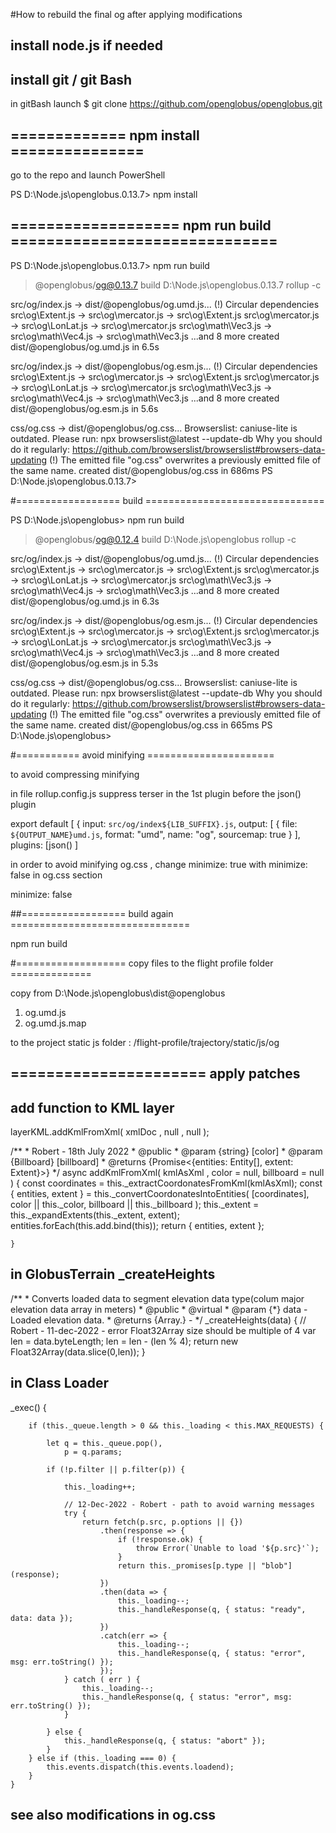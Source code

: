 #How to rebuild the final og after applying modifications


## install node.js if needed

## install git / git Bash

in gitBash launch 
$ git clone https://github.com/openglobus/openglobus.git


## ============= npm install ===============

go to the repo and launch PowerShell

PS D:\Node.js\openglobus.0.13.7> npm install

## =================== npm run build ==============================

PS D:\Node.js\openglobus.0.13.7> npm run build

> @openglobus/og@0.13.7 build D:\Node.js\openglobus.0.13.7
> rollup -c


src/og/index.js → dist/@openglobus/og.umd.js...
(!) Circular dependencies
src\og\Extent.js -> src\og\mercator.js -> src\og\Extent.js
src\og\mercator.js -> src\og\LonLat.js -> src\og\mercator.js
src\og\math\Vec3.js -> src\og\math\Vec4.js -> src\og\math\Vec3.js
...and 8 more
created dist/@openglobus/og.umd.js in 6.5s

src/og/index.js → dist/@openglobus/og.esm.js...
(!) Circular dependencies
src\og\Extent.js -> src\og\mercator.js -> src\og\Extent.js
src\og\mercator.js -> src\og\LonLat.js -> src\og\mercator.js
src\og\math\Vec3.js -> src\og\math\Vec4.js -> src\og\math\Vec3.js
...and 8 more
created dist/@openglobus/og.esm.js in 5.6s

css/og.css → dist/@openglobus/og.css...
Browserslist: caniuse-lite is outdated. Please run:
  npx browserslist@latest --update-db
  Why you should do it regularly: https://github.com/browserslist/browserslist#browsers-data-updating
(!) The emitted file "og.css" overwrites a previously emitted file of the same name.
created dist/@openglobus/og.css in 686ms
PS D:\Node.js\openglobus.0.13.7>

#================== build ===============================

PS D:\Node.js\openglobus> npm run build

> @openglobus/og@0.12.4 build D:\Node.js\openglobus
> rollup -c


src/og/index.js → dist/@openglobus/og.umd.js...
(!) Circular dependencies
src\og\Extent.js -> src\og\mercator.js -> src\og\Extent.js
src\og\mercator.js -> src\og\LonLat.js -> src\og\mercator.js
src\og\math\Vec3.js -> src\og\math\Vec4.js -> src\og\math\Vec3.js
...and 8 more
created dist/@openglobus/og.umd.js in 6.3s

src/og/index.js → dist/@openglobus/og.esm.js...
(!) Circular dependencies
src\og\Extent.js -> src\og\mercator.js -> src\og\Extent.js
src\og\mercator.js -> src\og\LonLat.js -> src\og\mercator.js
src\og\math\Vec3.js -> src\og\math\Vec4.js -> src\og\math\Vec3.js
...and 8 more
created dist/@openglobus/og.esm.js in 5.3s

css/og.css → dist/@openglobus/og.css...
Browserslist: caniuse-lite is outdated. Please run:
  npx browserslist@latest --update-db
  Why you should do it regularly: https://github.com/browserslist/browserslist#browsers-data-updating
(!) The emitted file "og.css" overwrites a previously emitted file of the same name.
created dist/@openglobus/og.css in 665ms
PS D:\Node.js\openglobus>



#=========== avoid minifying ======================

to avoid compressing minifying 

in file rollup.config.js suppress terser in the 1st plugin before the json() plugin

export default [
    {
        input: `src/og/index${LIB_SUFFIX}.js`,
        output: [
            {
                file: `${OUTPUT_NAME}umd.js`,
                format: "umd",
                name: "og",
                sourcemap: true
            }
        ],
        plugins: [json() ]
        
        
in order to avoid minifying og.css , change minimize: true with minimize: false in og.css section

minimize: false

##================== build again ===============================

npm run build

#=================== copy files to the flight profile folder ==============

copy from D:\Node.js\openglobus\dist\@openglobus
1) og.umd.js
2) og.umd.js.map

to the project static js folder : /flight-profile/trajectory/static/js/og


## ====================== apply patches

## add function to KML layer

layerKML.addKmlFromXml(  xmlDoc ,  null ,  null );

/**
	* Robert - 18th July 2022
	* @public
	* @param {string} [color]
    * @param {Billboard} [billboard]
    * @returns {Promise<{entities: Entity[], extent: Extent}>}
	*/
	async addKmlFromXml( kmlAsXml , color = null, billboard = null ) {
		const coordinates = this._extractCoordonatesFromKml(kmlAsXml);
        const { entities, extent } = this._convertCoordonatesIntoEntities(
            [coordinates],
            color || this._color,
            billboard || this._billboard
        );
        this._extent = this._expandExtents(this._extent, extent);
        entities.forEach(this.add.bind(this));
        return { entities, extent };
		
	}


## in GlobusTerrain _createHeights

/**
     * Converts loaded data to segment elevation data type(colum major elevation data array in meters)
     * @public
     * @virtual
     * @param {*} data - Loaded elevation data.
     * @returns {Array.<number>} -
     */
    _createHeights(data) {
		// Robert - 11-dec-2022 - error Float32Array size should be multiple of 4
		var len = data.byteLength;
		len = len - (len % 4);
        return new Float32Array(data.slice(0,len));
    }
    
    
## in Class Loader

 _exec() {

        if (this._queue.length > 0 && this._loading < this.MAX_REQUESTS) {

            let q = this._queue.pop(),
                p = q.params;

            if (!p.filter || p.filter(p)) {

                this._loading++;

				// 12-Dec-2022 - Robert - path to avoid warning messages
				try {
					return fetch(p.src, p.options || {})
						.then(response => {
							if (!response.ok) {
								throw Error(`Unable to load '${p.src}'`);
							}
							return this._promises[p.type || "blob"](response);
						})
						.then(data => {
							this._loading--;
							this._handleResponse(q, { status: "ready", data: data });
						})
						.catch(err => {
							this._loading--;
							this._handleResponse(q, { status: "error", msg: err.toString() });
						});
				} catch ( err ) {
					this._loading--;
					this._handleResponse(q, { status: "error", msg: err.toString() });
				}

            } else {
                this._handleResponse(q, { status: "abort" });
            }
        } else if (this._loading === 0) {
            this.events.dispatch(this.events.loadend);
        }
    }

    
##  see also modifications in og.css

 